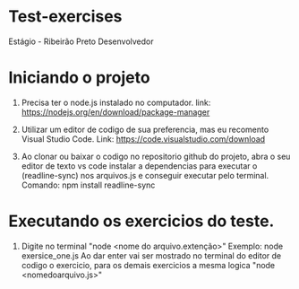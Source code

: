 # Test-exercises
Estágio - Ribeirão Preto Desenvolvedor

# Iniciando o projeto
1. Precisa ter o node.js instalado no computador.
link: https://nodejs.org/en/download/package-manager

2. Utilizar um editor de codigo de sua preferencia, mas eu recomento Visual Studio Code.
Link: https://code.visualstudio.com/download

3. Ao clonar ou baixar o codigo no repositorio github do projeto, abra o seu editor de texto vs code   instalar a dependencias para executar o (readline-sync) nos arquivos.js e conseguir executar  pelo terminal.
Comando: npm install readline-sync

# Executando os exercicios do teste.

1. Digite no terminal "node <nome do arquivo.extenção>"
Exemplo: node exersice_one.js 
Ao dar enter vai ser mostrado no terminal do editor de codigo o exercicio, para os demais exercicios a mesma logica "node <nomedoarquivo.js>"


